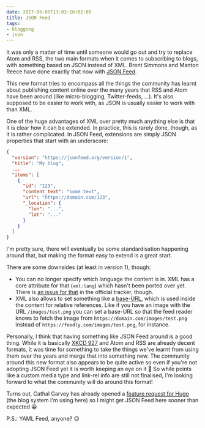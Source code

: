 ```yaml
---
date: 2017-06-05T13:03:16+02:00
title: JSON Feed
tags:
- blogging
- json
---
```


It was only a matter of time until someone would go out and try to replace Atom
and RSS, the two main formats when it comes to subscribing to blogs, with
something based on JSON instead of XML. Brent Simmons and Manton Reece have done
exactly that now with [JSON Feed](https://jsonfeed.org).

This new format tries to encompass all the things the community has learnt about
publishing content online over the many years that RSS and Atom have been around
(like micro-blogging, Twitter-feeds, …). It's also supposed to be easier to work
with, as JSON is usually easier to work with than XML.

One of the huge advantages of XML over pretty much anything else is that it is
clear how it can be extended. In practice, this is rarely done, though, as it is
rather complicated. In JSON Feed, extensions are simply JSON properties that
start with an underscore:

```json
{
  "version": "https://jsonfeed.org/version/1",
  "title": "My blog",
  ...
  "items": [
    {
      "id": "123",
      "content_text": "some text",
      "url": "https://domain.com/123",
      "_location": {
        "lon": "...",
        "lat": "..."
      }
    }
  ]
}
```

I'm pretty sure, there will eventually be some standardisation happening around
that, but making the format easy to extend is a great start.

There are some downsides (at least in version 1), though:

- You can no longer specify which language the content is in. XML has a core
  attribute for that (`xml:lang`) which hasn't been ported over yet. There
  is [an issue for that](https://github.com/brentsimmons/JSONFeed/issues/40) in
  the official tracker, though.
- XML also allows to set something like
  a [base-URL](https://www.w3.org/TR/xmlbase/), which is used inside the content
  for relative references. Like if you have an image with the URL
  `/images/test.png` you can set a base-URL so that the feed reader knows to
  fetch the image from `https://domain.com/images/test.png` instead of
  `https://feedly.com/images/test.png`, for instance.

Personally, I think that having something like JSON Feed around is a good
thing. While it is basically [XKCD 927](https://xkcd.com/927/) and Atom and RSS
are already decent formats, it was time for something to take the things we've
learnt from using them over the years and merge that into something new. The
community around this new format also appears to be quite active so even if
you're not adopting JSON Feed yet it is worth keeping an eye on it 🙂 So while
points like a custom media type and link-rel info are still not finalised, I'm
looking forward to what the community will do around this format!

Turns out, Cathal Garvey has already opened
a [feature request for Hugo](https://github.com/spf13/hugo/issues/3487) (the
blog system I'm using here) so I might get JSON Feed here sooner than expected 😀

P.S.: YAML Feed, anyone? 😉
